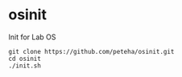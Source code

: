 # osinit
Init for Lab OS


```
git clone https://github.com/peteha/osinit.git
cd osinit
./init.sh
```

